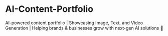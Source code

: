 # AI-Content-Portfolio
AI-powered content portfolio | Showcasing Image, Text, and Video Generation | Helping brands &amp; businesses grow with next-gen AI solutions 🚀
